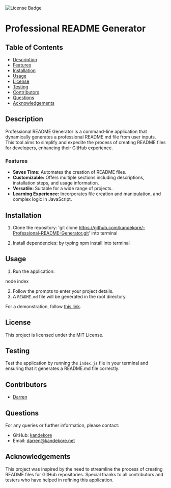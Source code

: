![License Badge](https://img.shields.io/badge/license-MIT-green)

# Professional README Generator

## Table of Contents

- [Description](#description)
- [Features](#features)
- [Installation](#installation)
- [Usage](#usage)
- [License](#license)
- [Testing](#testing)
- [Contributors](#contributors)
- [Questions](#questions)
- [Acknowledgements](#acknowledgements)

## Description

Professional README Generator is a command-line application that dynamically generates a professional README.md file from user inputs. This tool aims to simplify and expedite the process of creating README files for developers, enhancing their GitHub experience. 

### Features

- **Saves Time:** Automates the creation of README files.
- **Customizable:** Offers multiple sections including descriptions, installation steps, and usage information.
- **Versatile:** Suitable for a wide range of projects.
- **Learning Experience:** Incorporates file creation and manipulation, and complex logic in JavaScript.

## Installation

1. Clone the repository:
'git clone https://github.com/kandekore/-Professional-README-Generator.git' into terminal

2. Install dependencies:
by typing npm install into terminal


## Usage

1. Run the application:

node index

2. Follow the prompts to enter your project details.
3. A `README.md` file will be generated in the root directory.

For a demonstration, follow [this link](https://drive.google.com/file/d/1zroRl8kYG4NLTiVnE6UdZd6-Sidqu4aO/view).

## License

This project is licensed under the MIT License.

## Testing

Test the application by running the `index.js` file in your terminal and ensuring that it generates a README.md file correctly.

## Contributors

- [Darren](https://github.com/kandekore)

## Questions

For any queries or further information, please contact:

- GitHub: [kandekore](https://github.com/kandekore)
- Email: [darren@kandekore.net](mailto:darren@kandekore.net)

## Acknowledgements

This project was inspired by the need to streamline the process of creating README files for GitHub repositories. Special thanks to all contributors and testers who have helped in refining this application.





